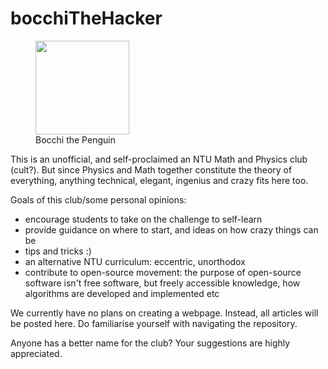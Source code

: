 # bocchiTheHacker


<figure>
    <img src="https://github.com/yuchenglim04/bocchiTheHacker/blob/main/bocchiThePenguin1.jpg" width="150" >
    <figcaption>Bocchi the Penguin</figcaption>
</figure>


This is an unofficial, and self-proclaimed an NTU Math and Physics club (cult?). But since Physics and Math together constitute the theory of everything, anything technical, elegant, ingenius and crazy fits here too.

Goals of this club/some personal opinions:  
- encourage students to take on the challenge to self-learn
- provide guidance on where to start, and ideas on how crazy things can be
- tips and tricks :)
- an alternative NTU curriculum: eccentric, unorthodox
- contribute to open-source movement: the purpose of open-source software isn't free software, but freely accessible knowledge, how algorithms are developed and implemented etc

We currently have no plans on creating a webpage. Instead, all articles will be posted here. Do familiarise yourself with navigating the repository. 

Anyone has a better name for the club? Your suggestions are highly appreciated.
